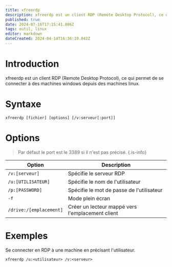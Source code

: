 ```yaml
---
title: xfreerdp
description: xfreerdp est un client RDP (Remote Desktop Protocol), ce qui permet de se connecter sur des machines windows depuis des machines linux
published: true
date: 2024-07-16T17:15:41.806Z
tags: outil, linux
editor: markdown
dateCreated: 2024-04-14T16:36:19.842Z
---
```


# Introduction

xfreerdp est un client RDP (Remote Desktop Protocol), ce qui permet de se connecter à des machines windows depuis des machines linux.

# Syntaxe

`xfreerdp [fichier] [options] [/v:serveur[:port]]`

# Options

> Par défaut le port est le 3389 si il n'est pas précisé.
> {.is-info}

| Option                  | Description                                      |
| ----------------------- | ------------------------------------------------ |
| `/v:[serveur]`          | Spécifie le serveur RDP                          |
| `/u:[UTILISATEUR]`      | Spécifie le nom de l'utilisateur                 |
| `/p:[PASSWORD]`         | Spécifie le mot de passe de l'utilisateur        |
| `-f`                    | Mode plein écran                                 |
| `/drive:/[emplacement]` | Créer un lecteur mappé vers l'emplacement client |

# Exemples

Se connecter en RDP à une machine en précisant l'utilisateur.

`xfreerdp /u:<utilisateur> /v:<serveur>`
